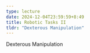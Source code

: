 ```yaml
---
type: lecture
date: 2024-12-04T23:59:59+8:49
title: Robotic Tasks II
tldr: "Dexterous Manipulation"
---
```

Dexterous Manipulation
